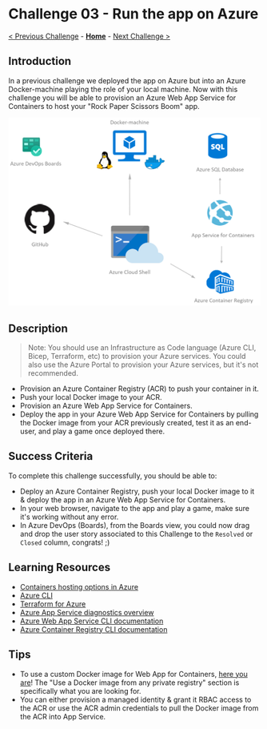 # Challenge 03 - Run the app on Azure

[< Previous Challenge](./Challenge-02.md) - **[Home](../README.md)** - [Next Challenge >](./Challenge-04.md)

## Introduction

In a previous challenge we deployed the app on Azure but into an Azure Docker-machine playing the role of your local machine. Now with this challenge you will be able to provision an Azure Web App Service for Containers to host your "Rock Paper Scissors Boom" app.

![Run on Azure](../images/RunOnAzure.png)

## Description

> Note: You should use an Infrastructure as Code language (Azure CLI, Bicep, Terraform, etc) to provision your Azure services. You could also use the Azure Portal to provision your Azure services, but it's not recommended.

- Provision an Azure Container Registry (ACR) to push your container in it.
- Push your local Docker image to your ACR.
- Provision an Azure Web App Service for Containers.
- Deploy the app in your Azure Web App Service for Containers by pulling the Docker image from your ACR previously created, test it as an end-user, and play a game once deployed there.

## Success Criteria

To complete this challenge successfully, you should be able to:

- Deploy an Azure Container Registry, push your local Docker image to it & deploy the app in an Azure Web App Service for Containers.
- In your web browser, navigate to the app and play a game, make sure it's working without any error.
- In Azure DevOps (Boards), from the Boards view, you could now drag and drop the user story associated to this Challenge to the `Resolved` or `Closed` column, congrats! ;)

## Learning Resources

- [Containers hosting options in Azure](https://azure.microsoft.com/en-us/overview/containers/)
- [Azure CLI](https://docs.microsoft.com/en-us/cli/azure)
- [Terraform for Azure](https://docs.microsoft.com/en-us/azure/terraform/)
- [Azure App Service diagnostics overview](https://docs.microsoft.com/en-us/azure/app-service/app-service-diagnostics)
- [Azure Web App Service CLI documentation](https://docs.microsoft.com/en-us/cli/azure/webapp)
- [Azure Container Registry CLI documentation](https://docs.microsoft.com/en-us/cli/azure/acr)

## Tips

- To use a custom Docker image for Web App for Containers, [here you are](https://docs.microsoft.com/en-us/azure/app-service/containers/tutorial-custom-docker-image)! The "Use a Docker image from any private registry" section is specifically what you are looking for.
- You can either provision a managed identity & grant it RBAC access to the ACR or use the ACR admin credentials to pull the Docker image from the ACR into App Service.
